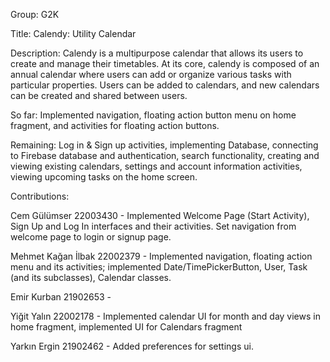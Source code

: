 Group: G2K

Title: Calendy: Utility Calendar

Description:
Calendy is a multipurpose calendar that allows its users to create and manage their timetables. 
At its core, calendy is composed of an annual calendar where users can add or organize various
tasks with particular properties. Users can be added to calendars, and new calendars can be
created and shared between users.

So far:
Implemented navigation, floating action button menu on home fragment, and activities for floating action buttons.

Remaining:
Log in & Sign up activities, implementing Database, connecting to Firebase database and authentication,
search functionality, creating and viewing existing calendars, settings and account information activities,
viewing upcoming tasks on the home screen.

Contributions:

Cem Gülümser 22003430 - Implemented Welcome Page (Start Activity), Sign Up and Log In interfaces 
and their activities. Set navigation from welcome page to login or signup page.

Mehmet Kağan İlbak 22002379 - Implemented navigation, floating action menu and its activities;
implemented Date/TimePickerButton, User, Task (and its subclasses), Calendar classes.

Emir Kurban 21902653 -

Yiğit Yalın 22002178 - Implemented calendar UI for month and day views in home fragment, implemented UI for Calendars fragment

Yarkın Ergin 21902462 - Added preferences for settings ui.
